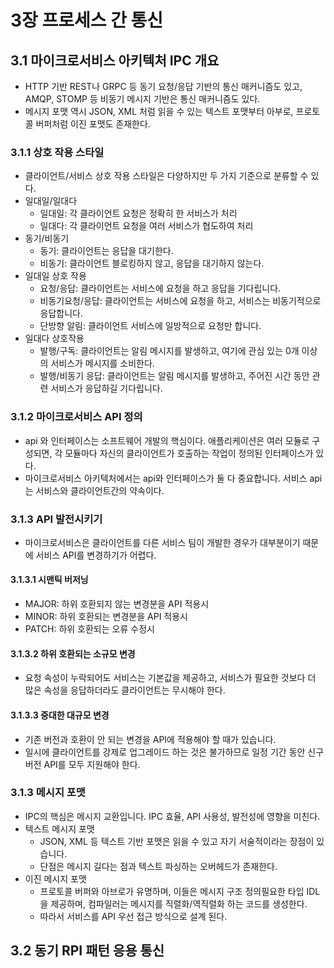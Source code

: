 # 3장 프로세스 간 통신

## 3.1 마이크로서비스 아키텍처 IPC 개요
- HTTP 기반 REST나 GRPC 등 동기 요청/응답 기반의 통신 매커니즘도 있고, AMQP, STOMP 등 비동기 메시지 기반은 통신 매커니즘도 있다.
- 메시지 포맷 역시 JSON, XML 처럼 읽을 수 있는 텍스트 포맷부터 아부로, 프로토콜 버퍼처럼 이진 포맷도 존재한다.

### 3.1.1 상호 작용 스타일 
- 클라이언트/서비스 상호 작용 스타일은 다양하지만 두 가지 기준으로 분류할 수 있다.
- 일대일/일대다
  - 일대일: 각 클라이언트 요청은 정확히 한 서비스가 처리
  - 일대다: 각 클라이언트 요청을 여러 서비스가 협도하여 처리
- 동기/비동기
  - 동기: 클라이언트는 응답을 대기한다.
  - 비동기: 클라이언트 블로킹하지 않고, 응답을 대기하지 않는다.
- 일대일 상호 작용
  - 요청/응답: 클라이언트는 서비스에 요청을 하고 응답을 기다립니다.
  - 비동기요청/응답: 클라이언트는 서비스에 요청을 하고, 서비스는 비동기적으로 응답합니다. 
  - 단방향 알림: 클라이언트 서비스에 일방적으로 요청만 합니다.
- 일대다 상호작용
  - 발행/구독: 클라이언트는 알림 메시지를 발생하고, 여기에 관심 있는 0개 이상의 서비스가 메시지를 소비한다.
  - 발행/비동기 응답: 클라이언트는 알림 메시지를 발생하고, 주어진 시간 동안 관련 서비스가 응답하길 기다립니다.

### 3.1.2 마이크로서비스 API 정의 
- api 와 인터페이스는 소프트웨어 개발의 핵심이다. 애플리케이션은 여러 모듈로 구성되면, 각 모듈마다 자신의 클라이언트가 호출하는 작업이 정의된 인터페이스가 있다.
- 마이크로서비스 아키텍처에서는 api와 인터페이스가 둘 다 중요합니다. 서비스 api는 서비스와 클라이언트간의 약속이다. 

### 3.1.3 API 발전시키기
- 마이크로서비스은 클라이언트를 다른 서비스 팀이 개발한 경우가 대부분이기 때문에 서비스 API를 변경하기가 어렵다.

#### 3.1.3.1 시맨틱 버저닝 
- MAJOR: 하위 호환되지 않는 변경분을 API 적용시
- MINOR: 하위 호환되는 변경분을 API 적용시
- PATCH: 하위 호환되는 오류 수정시

#### 3.1.3.2 하위 호환되는 소규모 변경
- 요청 속성이 누락되어도 서비스는 기본값을 제공하고, 서비스가 필요한 것보다 더 많은 속성을 응답하더라도 클라이언트는 무시해야 한다.

#### 3.1.3.3 중대한 대규모 변경
- 기존 버전과 호환이 안 되는 변경을 API에 적용해야 할 때가 있습니다. 
- 일시에 클라이언트를 강제로 업그레이드 하는 것은 불가하므로 일정 기간 동안 신구 버전 API를 모두 지원해야 한다.

### 3.1.3 메시지 포맷
- IPC의 핵심은 메시지 교환입니다. IPC 효율, API 사용성, 발전성에 영향을 미친다. 
- 텍스트 메시지 포맷
  - JSON, XML 등 텍스트 기반 포맷은 읽을 수 있고 자기 서술적이라는 장점이 있습니다. 
  - 단점은 메시지 길다는 점과 텍스트 파싱하는 오버헤드가 존재한다.
- 이진 메시지 포맷
  - 프로토콜 버퍼와 아브로가 유명하며, 이들은 메시지 구조 정의필요한 타입 IDL을 제공하며, 컴파일러는 메시지를 직렬화/역직렬화 하는 코드를 생성한다. 
  - 따라서 서비스를 API 우선 접근 방식으로 설계 된다. 

## 3.2 동기 RPI 패턴 응용 통신
